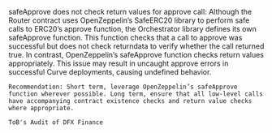 safeApprove does not check return values for approve call: Although the Router contract uses OpenZeppelin’s SafeERC20 library to perform safe calls to ERC20’s approve function, the Orchestrator library defines its own safeApprove function. This function checks that a call to approve was successful but does not check returndata to verify whether the call returned true. In contrast, OpenZeppelin’s safeApprove function checks return values appropriately. This issue may result in uncaught approve errors in successful Curve deployments, causing undefined behavior.

    Recommendation: Short term, leverage OpenZeppelin’s safeApprove function wherever possible. Long term, ensure that all low-level calls have accompanying contract existence checks and return value checks where appropriate.

    ToB's Audit of DFX Finance